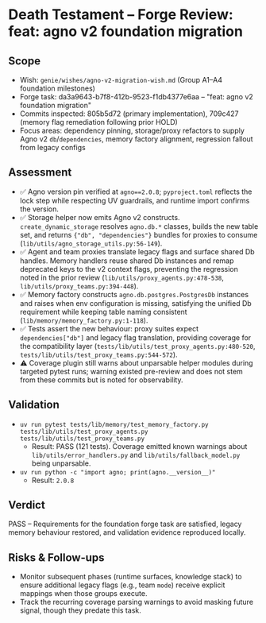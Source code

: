 # Death Testament – Forge Review: feat: agno v2 foundation migration

## Scope
- Wish: `genie/wishes/agno-v2-migration-wish.md` (Group A1–A4 foundation milestones)
- Forge task: da3a9643-b7f8-412b-9523-f1db4377e6aa – "feat: agno v2 foundation migration"
- Commits inspected: 805b5d72 (primary implementation), 709c427 (memory flag remediation following prior HOLD)
- Focus areas: dependency pinning, storage/proxy refactors to supply Agno v2 `db`/`dependencies`, memory factory alignment, regression fallout from legacy configs

## Assessment
- ✅ Agno version pin verified at `agno==2.0.8`; `pyproject.toml` reflects the lock step while respecting UV guardrails, and runtime import confirms the version.
- ✅ Storage helper now emits Agno v2 constructs. `create_dynamic_storage` resolves `agno.db.*` classes, builds the new table set, and returns `{"db", "dependencies"}` bundles for proxies to consume (`lib/utils/agno_storage_utils.py:56-149`).
- ✅ Agent and team proxies translate legacy flags and surface shared Db handles. Memory handlers reuse shared Db instances and remap deprecated keys to the v2 context flags, preventing the regression noted in the prior review (`lib/utils/proxy_agents.py:478-538`, `lib/utils/proxy_teams.py:394-448`).
- ✅ Memory factory constructs `agno.db.postgres.PostgresDb` instances and raises when env configuration is missing, satisfying the unified Db requirement while keeping table naming consistent (`lib/memory/memory_factory.py:1-118`).
- ✅ Tests assert the new behaviour: proxy suites expect `dependencies["db"]` and legacy flag translation, providing coverage for the compatibility layer (`tests/lib/utils/test_proxy_agents.py:480-520`, `tests/lib/utils/test_proxy_teams.py:544-572`).
- ⚠️ Coverage plugin still warns about unparsable helper modules during targeted pytest runs; warning existed pre-review and does not stem from these commits but is noted for observability.

## Validation
- `uv run pytest tests/lib/memory/test_memory_factory.py tests/lib/utils/test_proxy_agents.py tests/lib/utils/test_proxy_teams.py`
  - Result: PASS (121 tests). Coverage emitted known warnings about `lib/utils/error_handlers.py` and `lib/utils/fallback_model.py` being unparsable.
- `uv run python -c "import agno; print(agno.__version__)"`
  - Result: `2.0.8`

## Verdict
PASS – Requirements for the foundation forge task are satisfied, legacy memory behaviour restored, and validation evidence reproduced locally.

## Risks & Follow-ups
- Monitor subsequent phases (runtime surfaces, knowledge stack) to ensure additional legacy flags (e.g., team `mode`) receive explicit mappings when those groups execute.
- Track the recurring coverage parsing warnings to avoid masking future signal, though they predate this task.
